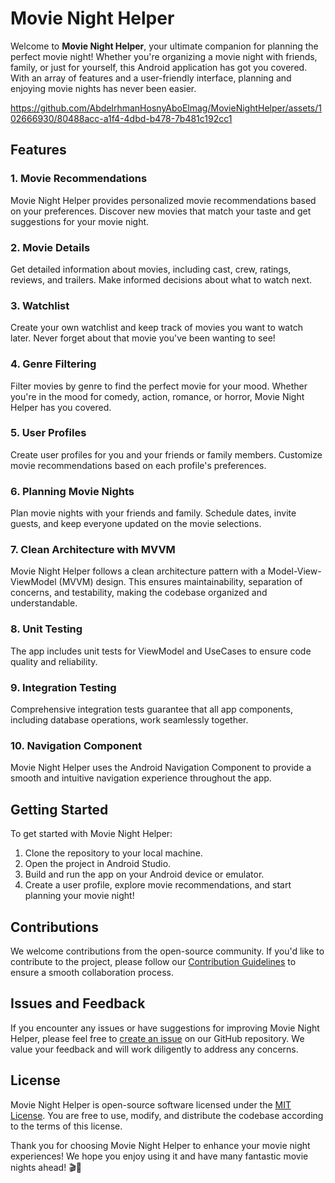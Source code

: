 # Movie Night Helper

Welcome to **Movie Night Helper**, your ultimate companion for planning the perfect movie night! Whether you're organizing a movie night with friends, family, or just for yourself, this Android application has got you covered. With an array of features and a user-friendly interface, planning and enjoying movie nights has never been easier.

https://github.com/AbdelrhmanHosnyAboElmag/MovieNightHelper/assets/102666930/80488acc-a1f4-4dbd-b478-7b481c192cc1


## Features

### 1. Movie Recommendations

Movie Night Helper provides personalized movie recommendations based on your preferences. Discover new movies that match your taste and get suggestions for your movie night.

### 2. Movie Details

Get detailed information about movies, including cast, crew, ratings, reviews, and trailers. Make informed decisions about what to watch next.

### 3. Watchlist

Create your own watchlist and keep track of movies you want to watch later. Never forget about that movie you've been wanting to see!

### 4. Genre Filtering

Filter movies by genre to find the perfect movie for your mood. Whether you're in the mood for comedy, action, romance, or horror, Movie Night Helper has you covered.

### 5. User Profiles

Create user profiles for you and your friends or family members. Customize movie recommendations based on each profile's preferences.

### 6. Planning Movie Nights

Plan movie nights with your friends and family. Schedule dates, invite guests, and keep everyone updated on the movie selections.

### 7. Clean Architecture with MVVM

Movie Night Helper follows a clean architecture pattern with a Model-View-ViewModel (MVVM) design. This ensures maintainability, separation of concerns, and testability, making the codebase organized and understandable.

### 8. Unit Testing

The app includes unit tests for ViewModel and UseCases to ensure code quality and reliability.

### 9. Integration Testing

Comprehensive integration tests guarantee that all app components, including database operations, work seamlessly together.

### 10. Navigation Component

Movie Night Helper uses the Android Navigation Component to provide a smooth and intuitive navigation experience throughout the app.

## Getting Started

To get started with Movie Night Helper:

1. Clone the repository to your local machine.
2. Open the project in Android Studio.
3. Build and run the app on your Android device or emulator.
4. Create a user profile, explore movie recommendations, and start planning your movie night!

## Contributions

We welcome contributions from the open-source community. If you'd like to contribute to the project, please follow our [Contribution Guidelines](CONTRIBUTING.md) to ensure a smooth collaboration process.

## Issues and Feedback

If you encounter any issues or have suggestions for improving Movie Night Helper, please feel free to [create an issue](https://github.com/your-username/movie-night-helper/issues) on our GitHub repository. We value your feedback and will work diligently to address any concerns.

## License

Movie Night Helper is open-source software licensed under the [MIT License](LICENSE.md). You are free to use, modify, and distribute the codebase according to the terms of this license.

Thank you for choosing Movie Night Helper to enhance your movie night experiences! We hope you enjoy using it and have many fantastic movie nights ahead! 🎬🍿
